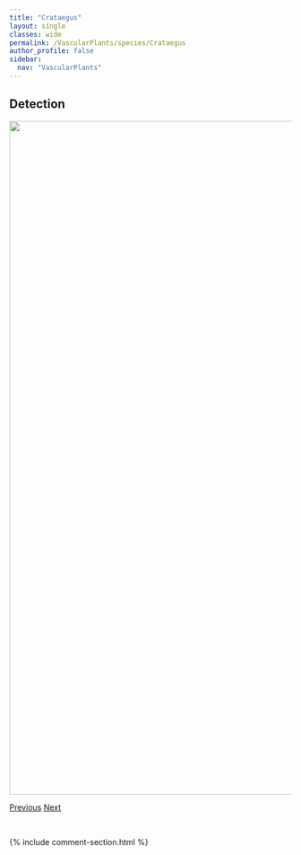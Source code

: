 ```yaml
---
title: "Crataegus"
layout: single
classes: wide
permalink: /VascularPlants/species/Crataegus
author_profile: false
sidebar:
  nav: "VascularPlants"
---
```


<h2>Detection</h2>

<a href="https://drive.google.com/uc?export=view&id=1IxqiyaViNuFH3x1ym84D5HZiCB7Ja7m8">
<img src="https://drive.google.com/uc?export=view&id=1IxqiyaViNuFH3x1ym84D5HZiCB7Ja7m8" height = "1200" width = "800">
</a>


<a href="/DevelopmentWebsite/VascularPlants/species/CotoneasterLucidus" class="pagination--pager" title="Cotoneaster lucidus">Previous</a> <a href="/DevelopmentWebsite/VascularPlants/species/CrataegusChrysocarpa" class="pagination--pager" title="Crataegus chrysocarpa">Next</a>

<p>&nbsp;</p>

{% include comment-section.html %}
